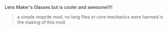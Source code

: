 Lens Maker's Glasses but is cooler and awesome!!!!

> a simple resprite mod, no lang files or core mechanics were harmed in the making of this mod.
